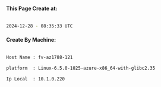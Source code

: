 
   
#### This Page Create at:

```bash

2024-12-28 - 08:35:33 UTC

```

#### Create By Machine:

```bash

Host Name : fv-az1788-121

platform  : Linux-6.5.0-1025-azure-x86_64-with-glibc2.35

Ip Local  : 10.1.0.220

```

